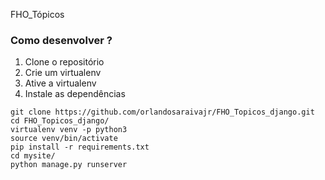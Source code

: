 FHO_Tópicos

### Como desenvolver ?

1. Clone o repositório
2. Crie um virtualenv 
3. Ative a virtualenv
4. Instale as dependências

```console
git clone https://github.com/orlandosaraivajr/FHO_Topicos_django.git
cd FHO_Topicos_django/
virtualenv venv -p python3
source venv/bin/activate
pip install -r requirements.txt 
cd mysite/
python manage.py runserver
```
